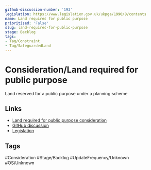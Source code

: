 ```yaml
---
github-discussion-number: '193'
legislation: https://www.legislation.gov.uk/ukpga/1990/8/contents
name: Land required for public purpose
prioritised: 'False'
slug: land-required-for-public-purpose
stage: Backlog
tags:
- Tag/Constraint
- Tag/SafeguardedLand
---
```


# Consideration/Land required for public purpose

Land reserved for a public purpose under a planning scheme

## Links

* [Land required for public purpose consideration](https://design.planning.data.gov.uk/planning-consideration/land-required-for-public-purpose)
* [GitHub discussion](https://github.com/digital-land/data-standards-backlog/discussions/193)
* [Legislation](https://www.legislation.gov.uk/ukpga/1990/8/contents)

## Tags

#Consideration #Stage/Backlog #UpdateFrequency/Unknown #OS/Unknown